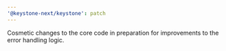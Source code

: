 ```yaml
---
'@keystone-next/keystone': patch
---
```


Cosmetic changes to the core code in preparation for improvements to the error handling logic.
